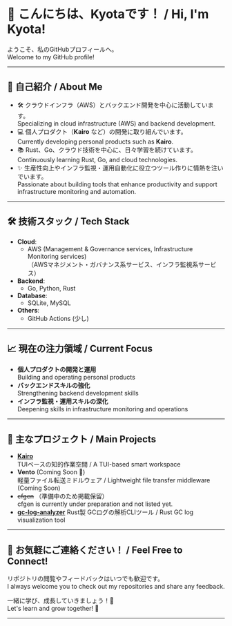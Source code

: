 # 👋 こんにちは、Kyotaです！ / Hi, I'm Kyota!

ようこそ、私のGitHubプロフィールへ。  
Welcome to my GitHub profile!

---

## 🚀 自己紹介 / About Me

- 🛠️ クラウドインフラ（AWS）とバックエンド開発を中心に活動しています。  
  Specializing in cloud infrastructure (AWS) and backend development.
- 💻 個人プロダクト（**Kairo** など）の開発に取り組んでいます。  
  Currently developing personal products such as **Kairo**.
- 📚 Rust、Go、クラウド技術を中心に、日々学習を続けています。  
  Continuously learning Rust, Go, and cloud technologies.
- ✨ 生産性向上やインフラ監視・運用自動化に役立つツール作りに情熱を注いでいます。  
  Passionate about building tools that enhance productivity and support infrastructure monitoring and automation.

---

## 🛠️ 技術スタック / Tech Stack

- **Cloud**:  
  - AWS (Management & Governance services, Infrastructure Monitoring services)  
    （AWSマネジメント・ガバナンス系サービス、インフラ監視系サービス）
- **Backend**:  
  - Go, Python, Rust
- **Database**:  
  - SQLite, MySQL
- **Others**:  
  - GitHub Actions (少し)
  
---

## 📈 現在の注力領域 / Current Focus

- **個人プロダクトの開発と運用**  
  Building and operating personal products
- **バックエンドスキルの強化**  
  Strengthening backend development skills
- **インフラ監視・運用スキルの深化**  
  Deepening skills in infrastructure monitoring and operations

---

## 📝 主なプロジェクト / Main Projects

- [**Kairo**](https://github.com/kyotalab/kairo)  
  TUIベースの知的作業空間 / A TUI-based smart workspace
- **Vento** (Coming Soon 🚀)  
  軽量ファイル転送ミドルウェア / Lightweight file transfer middleware (Coming Soon)
- ~~cfgen~~ （準備中のため掲載保留）  
  cfgen is currently under preparation and not listed yet.
- [**gc-log-analyzer**](https://github.com/kyotalab/gc-log-analyzer)
  Rust製 GCログの解析CLIツール / Rust GC log visualization tool

---

## 🌱 お気軽にご連絡ください！ / Feel Free to Connect!

リポジトリの閲覧やフィードバックはいつでも歓迎です。  
I always welcome you to check out my repositories and share any feedback.

一緒に学び、成長していきましょう！🚀  
Let's learn and grow together! 🚀

---
